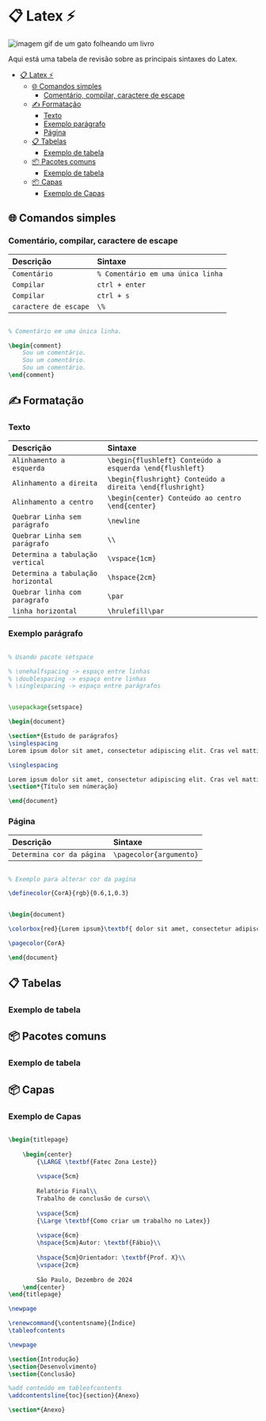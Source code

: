 # 📋 Latex ⚡

![imagem gif de um gato folheando um livro](https://i.giphy.com/media/v1.Y2lkPTc5MGI3NjExeGUwY281MXptb3h5Y2lnaXVlZmxjdHByYjBlcjZ1Mmlhd3NleXp3cyZlcD12MV9pbnRlcm5hbF9naWZfYnlfaWQmY3Q9Zw/W8OfQ8S1PXWKY/giphy.gif)

Aqui está uma tabela de revisão sobre as principais sintaxes do Latex.


- [📋 Latex ⚡](#-latex-)
  - [🌐 Comandos simples](#-comandos-simples)
    - [Comentário, compilar, caractere de escape](#comentário-compilar-caractere-de-escape)
  - [✍️ Formatação](#️-formatação)
    - [Texto](#texto)
    - [Exemplo parágrafo](#exemplo-parágrafo)
    - [Página](#página)
  - [📋 Tabelas](#-tabelas)
    - [Exemplo de tabela](#exemplo-de-tabela)
  - [📦 Pacotes comuns](#-pacotes-comuns)
    - [Exemplo de tabela](#exemplo-de-tabela-1)
  - [📦 Capas](#-capas)
    - [Exemplo de Capas](#exemplo-de-capas)
    
    

## 🌐 Comandos simples

### Comentário, compilar, caractere de escape

| **Descrição**         |  **Sintaxe**                                   |
|:----------------------|:-----------------------------------------------|
|`Comentário`           | `% Comentário em uma única linha`              |
|`Compilar`             | `ctrl + enter`                                 |
|`Compilar`             | `ctrl + s`                                     |
|`caractere de escape`  | `\% `                                          |

``` Latex

% Comentário em uma única linha.

\begin{comment}
    Sou um comentário.
    Sou um comentário.
    Sou um comentário.
\end{comment}
```

## ✍️ Formatação

### Texto

| **Descrição**                                        | **Sintaxe**                                                 |
|:-----------------------------------------------------|:------------------------------------------------------------|
| `Alinhamento a esquerda`                             | `\begin{flushleft} Conteúdo a esquerda \end{flushleft}`     |
| `Alinhamento a direita`                              | `\begin{flushright} Conteúdo a direita \end{flushright}`    |
| `Alinhamento a centro`                               | `\begin{center} Conteúdo ao centro \end{center}`            |
| `Quebrar Linha sem parágrafo`                        | `\newline`                                                  |
| `Quebrar Linha sem parágrafo`                        | `\\`                                                        |
| `Determina a tabulação vertical`                     | `\vspace{1cm}`                                              |
| `Determina a tabulação horizontal`                   | `\hspace{2cm}`                                              |
| `Quebrar linha com paragrafo`                        | `\par`                                                      |
| `linha horizontal`                                   | `\hrulefill\par`                                            |


### Exemplo parágrafo

```Latex

% Usando pacote setspace

% \onehalfspacing -> espaço entre linhas
% \doublespacing -> espaço entre linhas
% \singlespacing -> espaço entre parágrafos


\usepackage{setspace}

\begin{document}

\section*{Estudo de parágrafos}
\singlespacing
Lorem ipsum dolor sit amet, consectetur adipiscing elit. Cras vel mattis sapien. Curabitur sem magna, lacinia eu magna venenatis, ornare ultricies augue. Quisque lobortis ante ut risus faucibus ultrices. Suspendisse quis dui nisi. Pellentesque sollicitudin diam vitae turpis lacinia, id vulputate metus cursus. Donec sagittis fermentum enim, id cursus massa porttitor vel. Etiam vitae odio sit amet magna varius tincidunt a eget dolor.

\singlespacing

Lorem ipsum dolor sit amet, consectetur adipiscing elit. Cras vel mattis sapien. Curabitur sem magna, lacinia eu magna venenatis, ornare ultricies augue. Quisque lobortis ante ut risus faucibus ultrices. Suspendisse quis dui nisi. Pellentesque sollicitudin diam vitae turpis lacinia, id vulputate metus cursus. Donec sagittis fermentum enim, id cursus massa porttitor vel. Etiam vitae odio sit amet magna varius tincidunt a eget dolor.
\section*{Título sem númeração}

\end{document}

```

### Página

| **Descrição**                                        | **Sintaxe**                                                 |
|:-----------------------------------------------------|:------------------------------------------------------------|
| `Determina cor da página`                            | `\pagecolor{argumento}`                                     |

``` Latex

% Exemplo para alterar cor da pagina

\definecolor{CorA}{rgb}{0.6,1,0.3}


\begin{document}

\colorbox{red}{Lorem ipsum}\textbf{ dolor sit amet, consectetur adipiscing elit. Cras vel mattis sapien. Curabitur sem magna, lacinia eu magna venenatis, ornare ultricies augue. Quisque lobortis ante ut risus faucibus ultrices. Suspendisse quis dui nisi. Pellentesque sollicitudin diam vitae turpis lacinia, id vulputate metus cursus. Donec sagittis fermentum enim, id cursus massa porttitor vel. Etiam vitae odio sit amet magna varius tincidunt a eget dolor.}

\pagecolor{CorA}

\end{document}
```


## 📋 Tabelas

### Exemplo de tabela

## 📦 Pacotes comuns

### Exemplo de tabela

## 📦 Capas

### Exemplo de Capas


```Latex

\begin{titlepage}
    
    \begin{center}
        {\LARGE \textbf{Fatec Zona Leste}}
        
        \vspace{5cm}
    
        Relatório Final\\
        Trabalho de conclusão de curso\\
    
        \vspace{5cm}
        {\Large \textbf{Como criar um trabalho no Latex}}
        
        \vspace{6cm}
        \hspace{5cm}Autor: \textbf{Fábio}\\
        
        \hspace{5cm}Orientador: \textbf{Prof. X}\\
        \vspace{2cm}
    
        São Paulo, Dezembro de 2024
    \end{center}
\end{titlepage}

\newpage

\renewcommand{\contentsname}{Índice}
\tableofcontents 

\newpage

\section{Introdução}
\section{Desenvolvimento}
\section{Conclusão}

%add conteúdo em tableofcontents
\addcontentsline{toc}{section}{Anexo}

\section*{Anexo}

```
